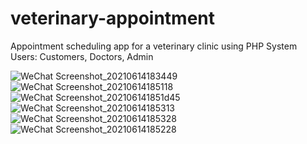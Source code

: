 # veterinary-appointment
Appointment scheduling app for a veterinary clinic using PHP
System Users: Customers, Doctors, Admin

![WeChat Screenshot_20210614183449](https://user-images.githubusercontent.com/37948472/121880566-bdbfd980-cd40-11eb-93a6-dcdd98cbf40c.png)
![WeChat Screenshot_20210614185118](https://user-images.githubusercontent.com/37948472/121881259-9ddce580-cd41-11eb-86ad-84b28f5b0eed.png)
![WeChat Screenshot_202106141851d45](https://user-images.githubusercontent.com/37948472/121881267-a0d7d600-cd41-11eb-97ba-5b6b04d75986.png)
![WeChat Screenshot_20210614185313](https://user-images.githubusercontent.com/37948472/121881410-d5e42880-cd41-11eb-86eb-fd2fbbd34418.png)
![WeChat Screenshot_20210614185328](https://user-images.githubusercontent.com/37948472/121881416-d8468280-cd41-11eb-800b-8e627e6cbfc6.png)
![WeChat Screenshot_20210614185228](https://user-images.githubusercontent.com/37948472/121881479-ebf1e900-cd41-11eb-8908-ef40393166e7.png)
